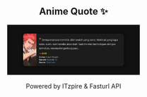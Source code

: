<h2 align="center">Anime Quote ✨</h2>
<p align="center">
  <img src="quotes-img/2025-04-25_03-00-10.png" alt="Ginti" width="300"/>
</p>

<p align="center">Powered by ITzpire & Fasturl API</p>
